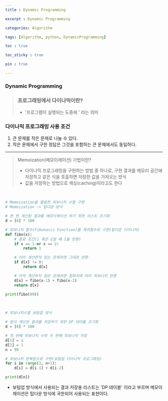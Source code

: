 ```yaml
---
title : Dynamic Programming

excerpt : Dynamic Programming

categories: Algorithm

tags: [Algorithm, python, DynamicProgramming]

toc : true

toc_sticky : true

pin : true

---
```


### Dynamic Programming

> ### 프로그래밍에서 다이나믹이란?
> - '프로그램이 실행되는 도중에 ' 라는 의미


### 다이나믹 프로그래밍 사용 조건
1) 큰 문제를 작은 문제로 나눌 수 있다.
2) 작은 문제에서 구한 정답은 그것을 포함하는 큰 문제에서도 동일하다.

----

> Memoization(메모이제이션) 기법이란?
> - 다이나믹 프로그래밍을 구현하는 방법 중 하나로, 구한 결과를 메모리
  공간에 저장하고 같은 식을 호출하면 저장한 값을 가져오는 방식
> - 값을 저장하는 방법으로 캐싱(caching)이라고도 한다

<br>

```python
# Memoization을 활용한 피보나치 수열 구현
# Memoization -> 탑다운 방식

# 한 번 계산된 결과를 메모이제이션 하기 위한 리스트 초기화
d = [0] * 100

# 피보나치 함수(Fibonacci Function)를 재귀함수로 구현(탑다운 다이나믹)
def fibo(x):
    # 종료 조건(1 혹은 2일 때 1을 반환)
    if x == 1 or x == 2:
        return 1

    # 이미 계산한적 있는 문제라면 그대로 반환
    if d[x] != 0:
        return d[x]

    # 아직 계산하지 않은 문제라면 점화식에 따라 피보나치 반환
    d[x] = fibo(x-1) + fibo(x-2)
    return d[x]

print(fibo(99))
```

<br>


```python
# 피보나치수열 보텀업 방식

# 앞서 계산된 결과를 저장하기 위한 DP 테이블 초기화
d = [0] * 100

# 첫 번째 피보나치 수와 두 번째 피보나치 저장
d[1] = 1
d[2] = 1
n = 99

# 피보나치 반복문으로 구현(보텀업 다이나믹 프로그래밍)
for i in range(3, n+1):
    d[i] = d[i-1] + d[i-2]

print(d[n])
```

* 보텀업 방식에서 사용되는 결과 저장용 리스트는 'DP 테이블' 이라고 부르며
메모이제이션은 탑다운 방식에 국한되어 사용되는 표현이다.

<br>


















